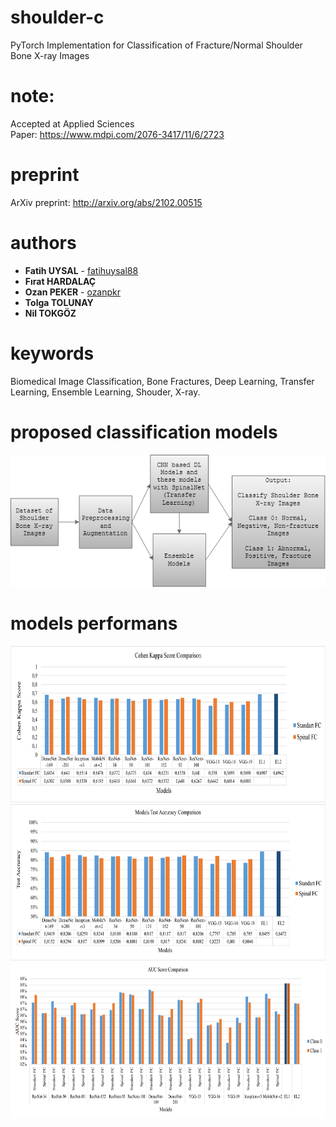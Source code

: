 # shoulder-c

PyTorch Implementation for Classification of Fracture/Normal Shoulder Bone X-ray Images
# note:
Accepted at Applied Sciences  
Paper: https://www.mdpi.com/2076-3417/11/6/2723
# preprint
ArXiv preprint: http://arxiv.org/abs/2102.00515
# authors
* **Fatih UYSAL** - [fatihuysal88](https://github.com/fatihuysal88)
* **Fırat HARDALAÇ**
* **Ozan PEKER** - [ozanpkr](https://github.com/ozanpkr)
* **Tolga TOLUNAY**
* **Nil TOKGÖZ**
# keywords
Biomedical Image Classification, Bone Fractures, Deep Learning, Transfer Learning, Ensemble Learning, Shouder, X-ray.
# proposed classification models
![models](https://github.com/fatihuysal88/shoulder-c/blob/main/docs/figs/proposed%20classification%20models.png)
# models performans
<img src="https://github.com/fatihuysal88/shoulder-c/blob/main/docs/figs/Cohen%20Kappa%20Score%20Comparison.png" width="718" height="250">
<img src="https://github.com/fatihuysal88/shoulder-c/blob/main/docs/figs/Test%20Accuracy%20Comparison.png" width="718" height="250">
<img src="https://github.com/fatihuysal88/shoulder-c/blob/main/docs/figs/AUC%20Score%20Comparison.png" width="718" height="250">
